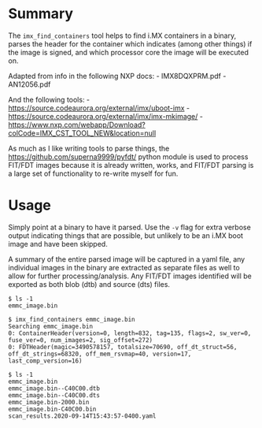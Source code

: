 # Summary

The `imx_find_containers` tool helps to find i.MX containers in a binary, parses 
the header for the container which indicates (among other things) if the image is
signed, and which processor core the image will be executed on.

Adapted from info in the following NXP docs:
    - IMX8DQXPRM.pdf
    - AN12056.pdf

And the following tools:
    - https://source.codeaurora.org/external/imx/uboot-imx
    - https://source.codeaurora.org/external/imx/imx-mkimage/
    - https://www.nxp.com/webapp/Download?colCode=IMX_CST_TOOL_NEW&location=null

As much as I like writing tools to parse things, the
https://github.com/superna9999/pyfdt/ python module is used to process FIT/FDT
images because it is already written, works, and FIT/FDT parsing is a large set 
of functionality to re-write myself for fun.

# Usage

Simply point at a binary to have it parsed. Use the `-v` flag for extra verbose
output indicating things that are possible, but unlikely to be an i.MX boot
image and have been skipped.

A summary of the entire parsed image will be captured in a yaml file, any
individual images in the binary are extracted as separate files as well to allow
for further processing/analysis. Any FIT/FDT images identified will be exported 
as both blob (dtb) and source (dts) files.

```
$ ls -1
emmc_image.bin

$ imx_find_containers emmc_image.bin
Searching emmc_image.bin
0: ContainerHeader(version=0, length=832, tag=135, flags=2, sw_ver=0, fuse_ver=0, num_images=2, sig_offset=272)
0: FDTHeader(magic=3490578157, totalsize=70690, off_dt_struct=56, off_dt_strings=68320, off_mem_rsvmap=40, version=17, last_comp_version=16)

$ ls -1
emmc_image.bin
emmc_image.bin--C40C00.dtb
emmc_image.bin--C40C00.dts
emmc_image.bin-2000.bin
emmc_image.bin-C40C00.bin
scan_results.2020-09-14T15:43:57-0400.yaml
```
